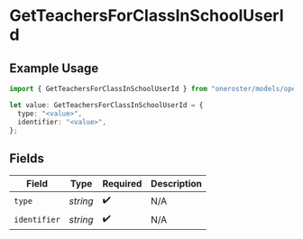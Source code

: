 # GetTeachersForClassInSchoolUserId

## Example Usage

```typescript
import { GetTeachersForClassInSchoolUserId } from "oneroster/models/operations";

let value: GetTeachersForClassInSchoolUserId = {
  type: "<value>",
  identifier: "<value>",
};
```

## Fields

| Field              | Type               | Required           | Description        |
| ------------------ | ------------------ | ------------------ | ------------------ |
| `type`             | *string*           | :heavy_check_mark: | N/A                |
| `identifier`       | *string*           | :heavy_check_mark: | N/A                |